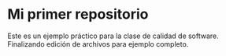 # Mi primer repositorio
Este es un ejemplo práctico para la clase de calidad de software.
Finalizando edición de archivos para ejemplo completo.

